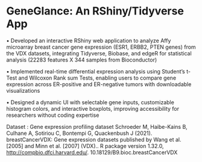 # GeneGlance: An RShiny/Tidyverse App
 
•	Developed an interactive RShiny web application to analyze Affy microarray breast cancer gene expression (ESR1, ERBB2, PTEN genes) from the VDX datasets, integrating Tidyverse, Biobase, and edgeR for statistical analysis (22283 features X 344 samples from Bioconductor)

•	Implemented real-time differential expression analysis using Student’s t-Test and Wilcoxon Rank sum Tests, enabling users to compare gene expression across ER-positive and ER-negative tumors with downloadable visualizations

•	Designed a dynamic UI with selectable gene inputs, customizable histogram colors, and interactive boxplots, improving accessibility for researchers without coding expertise


Dataset : Gene expression profiling dataset Schroeder M, Haibe-Kains B, Culhane A, Sotiriou C, Bontempi G, Quackenbush J (2021). breastCancerVDX: Gene expression datasets published by Wang et al. [2005] and Minn et al. [2007] (VDX).. R package version 1.32.0, http://compbio.dfci.harvard.edu/.
10.18129/B9.bioc.breastCancerVDX 

